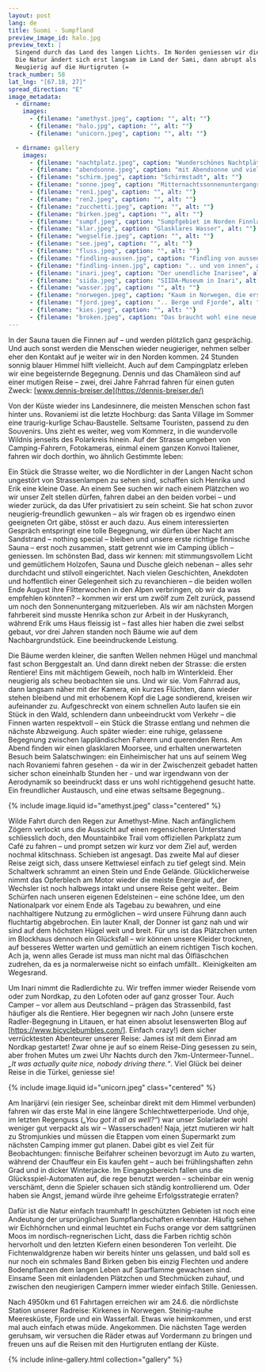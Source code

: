 ```yaml
---
layout: post
lang: de
title: Suomi - Sumpfland
preview_image_id: halo.jpg
preview_text: |
  Singend durch das Land des langen Lichts. Im Norden geniessen wir die Ruhe, gute Strassen mit mässig Verkehr, schöne Begegnungen mit verschiedensten Reisenden und Einheimischen.
  Die Natur ändert sich erst langsam im Land der Sami, dann abrupt als wir über die Grenze fahren. In Kirkenes erreichen wir den nördlichsten Punkt unserer Radreise – die nächsten Etappen werden wir vom Wasser aus geniessen.
  Neugierig auf die Hurtigruten (=
track_number: 58
lat_lng: "[67.18, 27]"
spread_direction: "E"
image_metadata:
  - dirname:
    images:
      - {filename: "amethyst.jpeg", caption: "", alt: ""}
      - {filename: "halo.jpg", caption: "", alt: ""}
      - {filename: "unicorn.jpeg", caption: "", alt: ""}

  - dirname: gallery
    images:
      - {filename: "nachtplatz.jpeg", caption: "Wunderschönes Nachtplätzchen", alt: ""}
      - {filename: "abendsonne.jpeg", caption: "mit Abendsonne und viel Wind", alt: ""}
      - {filename: "schirm.jpeg", caption: "Schirmstadt", alt: ""}
      - {filename: "sonne.jpeg", caption: "Mitternachtssonnenuntergangsstimmung bei Henrika und Erik", alt: ""}
      - {filename: "ren1.jpeg", caption: "", alt: ""}
      - {filename: "ren2.jpeg", caption: "", alt: ""}
      - {filename: "zucchetti.jpeg", caption: "", alt: ""}
      - {filename: "birken.jpeg", caption: "", alt: ""}
      - {filename: "sumpf.jpeg", caption: "Sumpfgebiet im Norden Finnlands", alt: ""}
      - {filename: "klar.jpeg", caption: "Glasklares Wasser", alt: ""}
      - {filename: "wegselfie.jpeg", caption: "", alt: ""}
      - {filename: "see.jpeg", caption: "", alt: ""}
      - {filename: "fluss.jpeg", caption: "", alt: ""}
      - {filename: "findling-aussen.jpg", caption: "Findling von aussen..", alt: ""}
      - {filename: "findling-innen.jpg", caption: ".. und von innen", alt: ""}
      - {filename: "inari.jpeg", caption: "Der unendliche Inarisee", alt: ""}
      - {filename: "siida.jpeg", caption: "SIIDA-Museum in Inari", alt: ""}
      - {filename: "wasser.jpg", caption: "", alt: ""}
      - {filename: "norwegen.jpeg", caption: "Kaum in Norwegen, die ersten felsigen Steine.. ", alt: ""}
      - {filename: "fjord.jpeg", caption: ".. Berge und Fjorde", alt: ""}
      - {filename: "kies.jpeg", caption: "", alt: ""}
      - {filename: "broken.jpeg", caption: "Das braucht wohl eine neue Befestigung", alt: ""}
---
```

In der Sauna tauen die Finnen auf – und werden plötzlich ganz gesprächig. Und auch sonst werden die Menschen wieder neugieriger, nehmen selber eher den Kontakt auf je weiter wir in den Norden kommen. 24 Stunden sonnig blauer Himmel hilft vielleicht. Auch auf dem Campingplatz erleben wir eine begeisternde Begegnung. Dennis und das Chamäleon sind auf einer mutigen Reise – zwei, drei Jahre Fahrrad fahren für einen guten Zweck: [www.dennis-breiser.de](https://dennis-breiser.de/)

Von der Küste wieder ins Landesinnere, die meisten Menschen schon fast hinter uns. Rovaniemi ist die letzte Hochburg: das Santa Village im Sommer eine traurig-kurlige Schau-Baustelle. Seltsame Touristen, passend zu den Souvenirs. Uns zieht es weiter, weg vom Kommerz, in die wundervolle Wildnis jenseits des Polarkreis hinein. Auf der Strasse umgeben von Camping-Fahrern, Fotokameras, einmal einem ganzen Konvoi Italiener, fahren wir doch dorthin, wo ähnlich Gestimmte leben:

Ein Stück die Strasse weiter, wo die Nordlichter in der Langen Nacht schon ungestört von Strassenlampen zu sehen sind, schaffen sich Henrika und Erik eine kleine Oase. An einem See suchen wir nach einem Plätzchen wo wir unser Zelt stellen dürfen, fahren dabei an den beiden vorbei – und wieder zurück, da das Ufer privatisiert zu sein scheint. Sie hat schon zuvor neugierig-freundlich gewunken – als wir fragen ob es irgendwo einen geeigneten Ort gäbe, stösst er auch dazu. Aus einem interessierten Gespräch entspringt eine tolle Begegnung, wir dürfen über Nacht am Sandstrand – nothing special – bleiben und unsere erste richtige finnische Sauna – erst noch zusammen, statt getrennt wie im Camping üblich – geniessen. Im schönsten Bad, dass wir kennen: mit stimmungsvollem Licht und gemütlichem Holzofen, Sauna und Dusche gleich nebenan – alles sehr durchdacht und stilvoll eingerichtet. Nach vielen Geschichten, Anekdoten und hoffentlich einer Gelegenheit sich zu revanchieren – die beiden wollen Ende August ihre Flitterwochen in den Alpen verbringen, ob wir da was empfehlen könnten? – kommen wir erst um zwölf zum Zelt zurück, passend um noch den Sonnenuntergang mitzuerleben. Als wir am nächsten Morgen fahrbereit sind musste Henrika schon zur Arbeit in der Huskyranch, während Erik ums Haus fleissig ist – fast alles hier haben die zwei selbst gebaut, vor drei Jahren standen noch Bäume wie auf dem Nachbargrundstück. Eine beeindruckende Leistung.

Die Bäume werden kleiner, die sanften Wellen nehmen Hügel und manchmal fast schon Berggestalt an. Und dann direkt neben der Strasse: die ersten Rentiere! Eins mit mächtigem Geweih, noch halb im Winterkleid. Eher neugierig als scheu beobachten sie uns. Und wir sie. Vom Fahrrad aus, dann langsam näher mit der Kamera, ein kurzes Flüchten, dann wieder stehen bleibend und mit erhobenem Kopf die Lage sondierend, kreisen wir aufeinander zu. Aufgeschreckt von einem schnellen Auto laufen sie ein Stück in den Wald, schlendern dann unbeeindruckt vom Verkehr – die Finnen warten respektvoll – ein Stück die Strasse entlang und nehmen die nächste Abzweigung. Auch später wieder: eine ruhige, gelassene Begegnung zwischen lappländischen Fahrern und querenden Rens. Am Abend finden wir einen glasklaren Moorsee, und erhalten unerwarteten Besuch beim Salatschwingen: ein Einheimischer hat uns auf seinem Weg nach Rovaniemi fahren gesehen - da wir in der Zwischenzeit gebadet hatten sicher schon eineinhalb Stunden her - und war irgendwann von der Aerodynamik so beeindruckt dass er uns wohl richtiggehend gesucht hatte. Ein freundlicher Austausch, und eine etwas seltsame Begegnung.. 

{% include image.liquid id="amethyst.jpeg" class="centered" %}

Wilde Fahrt durch den Regen zur Amethyst-Mine. Nach anfänglichem Zögern verlockt uns die Aussicht auf einen regensicheren Unterstand schliesslich doch, den Mountainbike Trail vom offiziellen Parkplatz zum Café zu fahren – und prompt setzen wir kurz vor dem Ziel auf, werden nochmal klitschnass. Schieben ist angesagt. Das zweite Mal auf dieser Reise zeigt sich, dass unsere Kettwiesel einfach zu tief gelegt sind. Mein Schaltwerk schrammt an einen Stein und Ende Gelände. Glücklicherweise nimmt das Opferblech am Motor wieder die meiste Energie auf, der Wechsler ist noch halbwegs intakt und unsere Reise geht weiter.. Beim Schürfen nach unseren eigenen Edelsteinen – eine schöne Idee, um den Nationalpark vor einem Ende als Tagebau zu bewahren, und eine nachhaltigere Nutzung zu ermöglichen – wird unsere Führung dann auch fluchtartig abgebrochen. Ein lauter Knall, der Donner ist ganz nah und wir sind auf dem höchsten Hügel weit und breit. Für uns ist das Plätzchen unten im Blockhaus dennoch ein Glücksfall – wir können unsere Kleider trocknen, auf besseres Wetter warten und gemütlich an einem richtigen Tisch kochen. Ach ja, wenn alles Gerade ist muss man nicht mal das Ölfläschchen zudrehen, da es ja normalerweise nicht so einfach umfällt.. Kleinigkeiten am Wegesrand.

Um Inari nimmt die Radlerdichte zu. Wir treffen immer wieder Reisende vom oder zum Nordkap, zu den Lofoten oder auf ganz grosser Tour. Auch Camper – vor allem aus Deutschland – prägen das Strassenbild, fast häufiger als die Rentiere. Hier begegnen wir nach John (unsere erste Radler-Begegnung in Litauen, er hat einen absolut lesenswerten Blog auf [https://www.bicyclebumbles.com/]. Einfach crazy!) dem sicher verrücktesten Abenteurer unserer Reise: James ist mit dem Einrad am Nordkap gestartet! Zwar ohne je auf so einem Reise-Ding gesessen zu sein, aber frohen Mutes um zwei Uhr Nachts durch den 7km-Untermeer-Tunnel.. *„It was actually quite nice, nobody driving there.“*. Viel Glück bei deiner Reise in die Türkei, geniesse sie!

{% include image.liquid id="unicorn.jpeg" class="centered" %}

Am Inarijärvi (ein riesiger See, scheinbar direkt mit dem Himmel verbunden) fahren wir das erste Mal in eine längere Schlechtwetterperiode. Und ohje, im letzten Regenguss (*„You got it all as well?“*) war unser Solarlader wohl weniger gut verpackt als wir – Wasserschaden! Naja, jetzt mutieren wir halt zu Stromjunkies und müssen die Etappen vom einen Supermarkt zum nächsten Camping immer gut planen. Dabei gibt es viel Zeit für Beobachtungen: finnische Beifahrer scheinen bevorzugt im Auto zu warten, während der Chauffeur ein Eis kaufen geht – auch bei frühlingshaften zehn Grad und in dicker Winterjacke. Im Eingangsbereich fallen uns die Glücksspiel-Automaten auf, die rege benutzt werden – scheinbar ein wenig verschämt, denn die Spieler schauen sich ständig kontrollierend um. Oder haben sie Angst, jemand würde ihre geheime Erfolgsstrategie erraten? 

Dafür ist die Natur einfach traumhaft! In geschützten Gebieten ist noch eine Andeutung der ursprünglichen Sumpflandschaften erkennbar. Häufig sehen wir Eichhörnchen und einmal leuchtet ein Fuchs orange vor dem sattgrünen Moos im nordisch-regnerischen Licht, dass die Farben richtig schön hervorholt und den letzten Kiefern einen besonderen Ton verleiht. Die Fichtenwaldgrenze haben wir bereits hinter uns gelassen, und bald soll es nur noch ein schmales Band Birken geben bis einzig Flechten und andere Bodenpflanzen dem langen Leben auf Sparflamme gewachsen sind. Einsame Seen mit einladenden Plätzchen und Stechmücken zuhauf, und zwischen den neugierigen Campern immer wieder einfach Stille. Geniessen.

Nach 4950km und 61 Fahrtagen erreichen wir am 24.6. die nördlichste Station unserer Radreise: Kirkenes in Norwegen. Steinig-rauhe Meeresküste, Fjorde und ein Wasserfall. Etwas wie heimkommen, und erst mal auch einfach etwas müde. Angekommen. Die nächsten Tage werden geruhsam, wir versuchen die Räder etwas auf Vordermann zu bringen und freuen uns auf die Reisen mit den Hurtigruten entlang der Küste. 

{% include inline-gallery.html collection="gallery" %}
